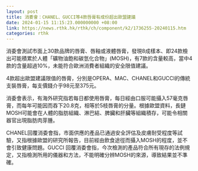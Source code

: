 ```yaml
---
layout: post
title: 消委會：CHANEL、GUCCI等4款唇膏有成份超出歐盟建議
date: 2024-01-15 11:15:23.000000000 +08:00
link: https://news.rthk.hk/rthk/ch/component/k2/1736255-20240115.htm
categories: rthk
---
```


消委會測試市面上30款品牌的唇膏、唇釉或液體唇膏，發現8成樣本、即24款檢出可能積累於人體「礦物油飽和碳氫化合物」(MOSH)，有7款的含量較高，當中4款的含量超過10%，未能符合歐洲消費者組織的安全限值建議。

4款超出歐盟建議限值的唇膏，分別是OPERA、MAC、CHANEL和GUCCI的傳統支裝唇膏，每支價錢介乎98元至375元。 

消委會表示，有海外研究指若每日都使用唇膏，每日經由口服可能攝入57毫克唇膏，而每年可能因而吞下20.8克，相等於5枝唇膏的分量。根據歐盟資料，長鏈MOSH可能會在人體的脂肪組織、淋巴結、脾臟和肝臟等組織積存，可能令相關器官出現脂肪肉芽腫。

CHANEL回覆消委會指，市面供應的產品已通過安全評估及皮膚耐受程度等試驗，又指根據歐盟的研究所報告，目前經由飲食途徑而攝入MOSH的程度，並不會引致健康問題。GUCCI 回覆消委會指，今次檢測的產品符合所有現存的法例規定，又指檢測所用的儀器和方法，不能明確分辨MOSH的來源，導致結果並不準確。
